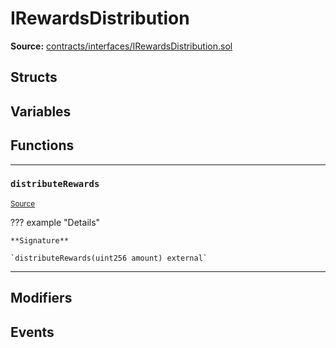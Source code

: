 # IRewardsDistribution

**Source:** [contracts/interfaces/IRewardsDistribution.sol](https://github.com/Synthetixio/synthetix/tree/develop/contracts/interfaces/IRewardsDistribution.sol)

## Structs

## Variables

## Functions

---

### `distributeRewards`
<sub>[Source](https://github.com/Synthetixio/synthetix/tree/develop/contracts/interfaces/IRewardsDistribution.sol#L6)</sub>

??? example "Details"

    **Signature**

    `distributeRewards(uint256 amount) external`

---

## Modifiers

## Events

